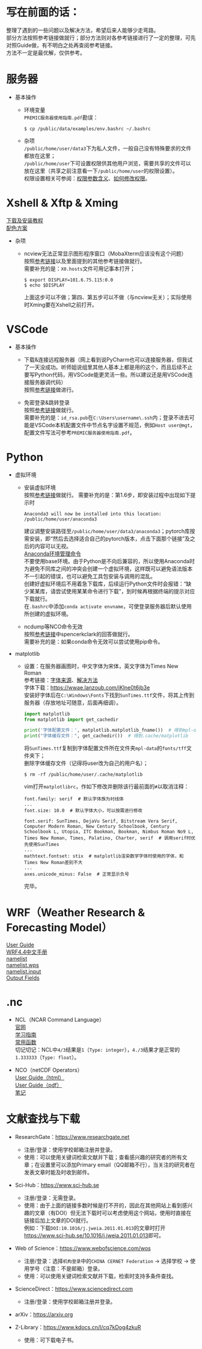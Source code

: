 # 写在前面的话：  
整理了遇到的一些问题以及解决方法，希望后来人能够少走弯路。  
部分方法按照参考链接做就行；部分方法则对各参考链接进行了一定的整理，可先对照Guide做，有不明白之处再查阅参考链接。  
方法不一定是最优解，仅供参考。

# 服务器  

* 基本操作  

  * 环境变量  
    `PREMIC服务器使用指南.pdf`勘误：  
    ```
    $ cp /public/data/examples/env.bashrc ~/.bashrc
    ```

  * 杂项  
    `/public/home/user/data3`下为私人文件，一般自己没有特殊要求的文件都放在这里；  
    `/public/home/user`下可设置权限供其他用户浏览，需要共享的文件可以放在这里（共享之前注意看一下`/public/home/user`的权限设置）。  
    权限设置相关可参阅：[权限参数含义](https://zhuanlan.zhihu.com/p/255000117)、[如何修改权限](https://blog.csdn.net/my565548320/article/details/134396057)。

# Xshell & Xftp & Xming  
[下载及安装教程](https://blog.csdn.net/m0_67400972/article/details/125346023)  
[配色方案](https://blog.csdn.net/bjarnecpp/article/details/111213072)  

* 杂项  
  
  * ncview无法正常显示图形程序窗口（MobaXterm应该没有这个问题）  
    按照[参考链接](https://blog.csdn.net/Strive_For_Future/article/details/123219083)以及里面提到的其他参考链接做就行。  
    需要补充的是：`X0.hosts`文件可用记事本打开；  
    ```shell
    $ export DISPLAY=101.6.75.115:0.0
    $ echo $DISPLAY
    ```
    上面这步可以不做；第四、第五步可以不做（与ncview无关）；实际使用时Xming要在Xshell之前打开。  

# VSCode  

* 基本操作  

  * 下载&连接远程服务器（网上看到说PyCharm也可以连接服务器，但我试了一天没成功。听师姐说组里其他人基本上都是用的这个，而且后续不止要写Python代码，用VSCode能更灵活一些。所以建议还是用VSCode连接服务器调代码）  
    按照[参考链接](https://blog.csdn.net/zhaxun/article/details/120568402)做进行。  

  * 免密登录&跳转登录  
    按照[参考链接](https://blog.csdn.net/weixin_43971060/article/details/128306755)做就行。  
    需要补充的是：`id_rsa.pub`在`C:\Users\username\.ssh`内；登录不进去可能是VSCode本机配置文件中节点名字设置不规范，例如`Host user@mgt`，配置文件写法可参考`PREMIC服务器使用指南.pdf`。  

# Python  

* 虚拟环境  

  * 安装虚拟环境  
    按照[参考链接](https://blog.csdn.net/wyf2017/article/details/118676765)做就行。
    需要补充的是：第1.6步，即安装过程中出现如下提示时  
    ```shell
    Anaconda3 will now be installed into this location:
    /public/home/user/anaconda3
    ```
    建议调整安装路径至`/public/home/user/data3/anaconda3`；pytorch库按需安装，即“然后去选择适合自己的pytorch版本，点击下面那个链接”及之后的内容可以无视。  
    [Anaconda环境管理命令](https://zhuanlan.zhihu.com/p/508319902)  
    不要使用base环境。由于Python是不向后兼容的，所以使用Anaconda时为避免不同库之间的冲突会创建一个虚拟环境，这样既可以避免语法版本不一引起的错误，也可以避免工具包安装与调用的混乱。  
    创建好虚拟环境后不用着急下载库，后续运行Python文件时会报错：“缺少某某库，请尝试使用某某命令进行下载”，到时候再根据终端的提示对应下载就行。  
    在`.bashrc`中添加`conda activate envname`，可使登录服务器后默认使用所创建的虚拟环境。  

  * ncdump等NCO命令无效  
    按照[参考链接](https://github.com/spencerahill/aospy/issues/58)中spencerkclark的回答做就行。  
    需要补充的是：如果conda命令无效可以尝试使用pip命令。  

* matplotlib  

  * 设置：在服务器画图时，中文字体为宋体，英文字体为Times New Roman  
    参考链接：[字体来源](https://blog.csdn.net/Crayonxin2000/article/details/119910846)、[解决方法](https://blog.csdn.net/liu_xzhen/article/details/122881997)  
    字体下载：<https://wwae.lanzoub.com/iKlne0t6jb3e>  
    安装好字体后在`C:\Windows\Fonts`下找到`SunTimes.ttf`文件，将其上传到服务器（存放地址可随意，后面再细调）。  
    ```python
    import matplotlib
    from matplotlib import get_cachedir

    print('字体配置文件：', matplotlib.matplotlib_fname())  # 得到mpl-data/matplotlibrc
    print("字体缓存文件：", get_cachedir())  # 得到.cache/matplotlib
    ```
    将`SunTimes.ttf`复制到字体配置文件所在文件夹`mpl-data`的`fonts/tff`文件夹下；  
    删除字体缓存文件（记得将user改为自己的用户名）；  
    ```shell
    $ rm -rf /public/home/user/.cache/matplotlib  
    ```
    vim打开`matplotlibrc`，作如下修改并删除该行最前面的`#`以取消注释：  
    ```shell
    font.family: serif  # 默认字体族为衬线体
    ...
    font.size: 10.0  # 默认字体大小，可以按需进行修改

    font.serif: SunTimes, DejaVu Serif, Bitstream Vera Serif, Computer Modern Roman, New Century Schoolbook, Century Schoolbook L, Utopia, ITC Bookman, Bookman, Nimbus Roman No9 L, Times New Roman, Times, Palatino, Charter, serif  # 调用serif时优先使用SunTimes
    ...
    mathtext.fontset: stix  # matplotlib渲染数学字体时使用的字体，和Times New Roman差别不大
    ...
    axes.unicode_minus: False  # 正常显示负号
    ```
    完毕。  

# WRF（Weather Research & Forecasting Model）  
[User Guide](https://www2.mmm.ucar.edu/wrf/users/docs/user_guide_v4/contents.html)  
[WRF4.4中文手册](https://www.zhihu.com/column/c_1556313898067869696)  
[namelist](https://www2.mmm.ucar.edu/wrf/users/namelist_best_prac_wrf.html)  
[namelist.wps](https://zhuanlan.zhihu.com/p/658394077)  
[namelist.input](https://zhuanlan.zhihu.com/p/658583169)  
[Output Fields](https://zhuanlan.zhihu.com/p/517670905)  

# .nc  

* NCL（NCAR Command Language）  
  [官网](https://www.ncl.ucar.edu/)  
  [学习指南](https://ncl.readthedocs.io/zh-cn/latest/index.html)  
  [常用函数](https://renqlsysu.github.io/2018/03/19/ncl_math_function/)  
  切记切记：NCL中`4/3`结果是`1`（`Type: integer`），`4./3`结果才是正常的`1.333333`（`Type: float`）。  

* NCO（netCDF Operators）  
  [User Guide（html）](https://nco.sourceforge.net/nco.html)  
  [User Guide（pdf）](https://nco.sourceforge.net/nco.pdf)  
  [笔记](https://blog.csdn.net/qq_38607066/article/details/110941696)  

# 文献查找与下载  

* ResearchGate：<https://www.researchgate.net>  
  * 注册/登录：使用学校邮箱注册并登录。  
  * 使用：可以使用关键词检索文献并下载；查看感兴趣的研究者的所有文章；在设置里可以添加Primary email（QQ邮箱不行），当关注的研究者在发表文章时能及时收到邮件。  

* Sci-Hub：<https://www.sci-hub.se>  
  * 注册/登录：无需登录。  
  * 使用：由于上面的链接多数时候是打不开的，因此在其他网站上看到感兴趣的文章（有DOI）但无法下载时可以考虑使用这个网站，使用时直接在链接后加上文章的DOI就行。  
  例如：下载`DOI:10.1016/j.jweia.2011.01.013`的文章时打开<https://www.sci-hub.se/10.1016/j.jweia.2011.01.013>即可。  

* Web of Science：<https://www.webofscience.com/wos>  
  * 注册/登录：选择`机构登录`中的`CHINA CERNET Federation` → 选择学校 → 使用学号（注意：不是邮箱）登录。   
  * 使用：可以使用关键词检索文献并下载，检索时支持多条件查找。  

* ScienceDirect：<https://www.sciencedirect.com>  
  * 注册/登录：使用学校邮箱注册并登录。  

* arXiv：<https://arxiv.org>  

* Z-Library：<https://www.kdocs.cn/l/cq7kDog4zkuR>  
  * 使用：可下载电子书。  